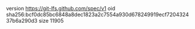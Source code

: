 version https://git-lfs.github.com/spec/v1
oid sha256:bcf0dc85bc6848a8dec1823a2c7554a930d678249919ecf720432437b6a290d3
size 11905
